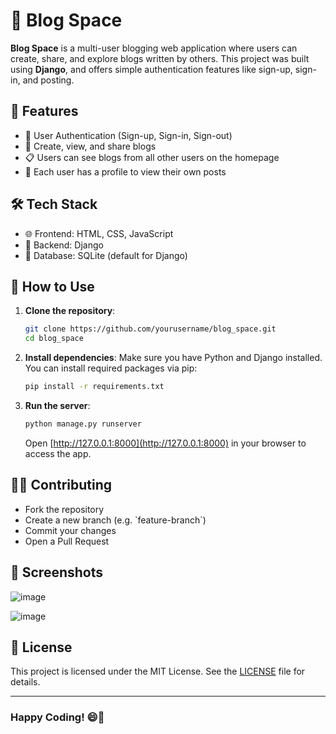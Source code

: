 # 📝 Blog Space

**Blog Space** is a multi-user blogging web application where users can create, share, and explore blogs written by others. This project was built using **Django**, and offers simple authentication features like sign-up, sign-in, and posting.

## 🚀 Features
<ul>
  <li>🔐 User Authentication (Sign-up, Sign-in, Sign-out)</li>
  <li>📝 Create, view, and share blogs</li>
  <li>📋 Users can see blogs from all other users on the homepage</li>
  <li>👤 Each user has a profile to view their own posts</li>
</ul>

## 🛠️ Tech Stack
<ul>
  <li>🌐 Frontend: HTML, CSS, JavaScript</li>
  <li>🐍 Backend: Django</li>
  <li>💾 Database: SQLite (default for Django)</li>
</ul>

## 🚩 How to Use
1. **Clone the repository**:
    ```bash
    git clone https://github.com/yourusername/blog_space.git
    cd blog_space
    ```

2. **Install dependencies**:
    Make sure you have Python and Django installed. You can install required packages via pip:
    ```bash
    pip install -r requirements.txt
    ```

3. **Run the server**:
    ```bash
    python manage.py runserver
    ```
    Open [http://127.0.0.1:8000](http://127.0.0.1:8000) in your browser to access the app.

## 🧑‍💻 Contributing
<ul>
  <li>Fork the repository</li>
  <li>Create a new branch (e.g. `feature-branch`)</li>
  <li>Commit your changes</li>
  <li>Open a Pull Request</li>
</ul>

## 📸 Screenshots

![image](https://github.com/user-attachments/assets/2d9b8f88-aadd-423d-aa87-3b1138409425)

![image](https://github.com/user-attachments/assets/cfd75b69-91b6-473f-b6d2-3ec122c76274)



## 📄 License
This project is licensed under the MIT License. See the [LICENSE](LICENSE) file for details.

---

### Happy Coding! 😄🚀
